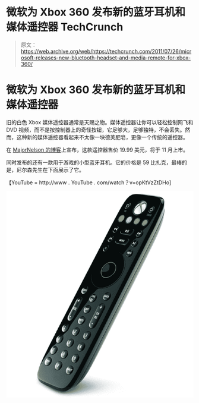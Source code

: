 # 微软为 Xbox 360 发布新的蓝牙耳机和媒体遥控器 TechCrunch

> 原文：<https://web.archive.org/web/https://techcrunch.com/2011/07/26/microsoft-releases-new-bluetooth-headset-and-media-remote-for-xbox-360/>

# 微软为 Xbox 360 发布新的蓝牙耳机和媒体遥控器

旧的白色 Xbox 媒体遥控器通常是天赐之物。媒体遥控器让你可以轻松控制网飞和 DVD 视频，而不是按控制器上的奇怪按钮，它足够大，足够独特，不会丢失。然而，这种新的媒体遥控器看起来不太像一块德芙肥皂，更像一个传统的遥控器。

在 [MajorNelson 的博客](https://web.archive.org/web/20230203102120/http://majornelson.com/2011/07/26/xbox-360-wireless-headset-with-bluetooth-and-a-new-media-remote/?utm_source=feedburner&utm_medium=feed&utm_campaign=Feed%3A+MajorNelson+%28Major+Nelson+%28Xbox%29%29)上宣布，这款遥控器售价 19.99 美元，将于 11 月上市。

同时发布的还有一款用于游戏的小型蓝牙耳机。它的价格是 59 比扎克，最棒的是，尼尔森先生在下面展示了它。

【YouTube = http://www . YouTube . com/watch？v=opKtVzZtDHo]

![](img/3293a924db815e4dea1c47fd10794f52.png)